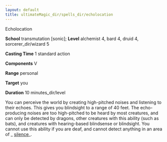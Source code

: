 ```yaml
---
layout: default
title: ultimateMagic_dir/spells_dir/echolocation
---
```

Echolocation

**School** transmutation [sonic]; **Level** alchemist 4, bard 4, druid 4, sorcerer_dir/wizard 5

**Casting Time** 1 standard action

**Components** V

**Range** personal

**Target** you

**Duration** 10 minutes_dir/level

You can perceive the world by creating high-pitched noises and listening to their echoes. This gives you blindsight to a range of 40 feet. The echo-producing noises are too high-pitched to be heard by most creatures, and can only be detected by dragons, other creatures with this ability (such as bats), and creatures with hearing-based blindsense or blindsight. You cannot use this ability if you are deaf, and cannot detect anything in an area of _ [silence](../spells_dir/silence#_silence)_.

